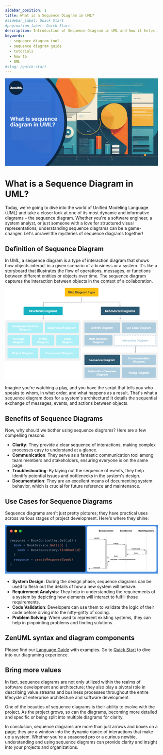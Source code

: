 ```yaml
---
sidebar_position: 1
title: What is a Sequence Diagram in UML?
#sidebar_label: Quick Start
#pagination_label: Quick Start
description: Introduction of Sequence Diagram in UML and how it helps in real world.
keywords:
  - sequence diagram tool
  - sequence diagram guide
  - tutorials
  - how to
  - UML
#slug: /quick-start
---
```


![UML sequence diagram intro](../../static/img/docs/tutorials/01-seq-diagram-intro.jpeg)

# What is a Sequence Diagram in UML?

Today, we're going to dive into the world of Unified Modeling Language (UML) and take a closer look at one of its most dynamic and informative diagrams – the sequence diagram. Whether you're a software engineer, a system analyst, or just someone with a love for structured visual representations, understanding sequence diagrams can be a game-changer. Let's unravel the mysteries of sequence diagrams together!

## Definition of Sequence Diagram

In UML, a sequence diagram is a type of interaction diagram that shows how objects interact in a given scenario of a business or a system. It's like a storyboard that illustrates the flow of operations, messages, or functions between different entities or objects over time. The sequence diagram captures the interaction between objects in the context of a collaboration.

![sequence diagram in uml](../../static/img/docs/tutorials/01-sequence-diagram-in-uml-diagram-hierarchy.webp)

Imagine you're watching a play, and you have the script that tells you who speaks to whom, in what order, and what happens as a result. That's what a sequence diagram does for a system's architecture! It details the sequential exchange of messages, events, and actions between objects.

## Benefits of Sequence Diagrams

Now, why should we bother using sequence diagrams? Here are a few compelling reasons:

- **Clarity**: They provide a clear sequence of interactions, making complex processes easy to understand at a glance.
- **Communication**: They serve as a fantastic communication tool among team members and stakeholders, ensuring everyone is on the same page.
- **Troubleshooting**: By laying out the sequence of events, they help identify potential issues and bottlenecks in the system's design.
- **Documentation**: They are an excellent means of documenting system behavior, which is crucial for future reference and maintenance.

## Use Cases for Sequence Diagrams

Sequence diagrams aren't just pretty pictures; they have practical uses across various stages of project development. Here's where they shine:

![Example of Sequence Diagram on ZenUML](../../static/img/docs/features-01.png)

- **System Design**: During the design phase, sequence diagrams can be used to flesh out the details of how a new system will behave.
- **Requirement Analysis**: They help in understanding the requirements of a system by depicting how elements will interact to fulfill those requirements.
- **Code Validation**: Developers can use them to validate the logic of their code before diving into the nitty-gritty of coding.
- **Problem Solving**: When used to represent existing systems, they can help in pinpointing problems and finding solutions.

## ZenUML syntax and diagram components

Please find our [Language Guide](/docs/language-guide/) with examples. Go to [Quick Start](/docs/quick-start/) to dive into our diagraming experience.

## Bring more values

In fact, sequence diagrams are not only utilized within the realms of software development and architecture; they also play a pivotal role in describing value streams and business processes throughout the entire lifecycle of enterprise architecture and software development.

One of the beauties of sequence diagrams is their ability to evolve with the project. As the project grows, so can the diagrams, becoming more detailed and specific or being split into multiple diagrams for clarity.

In conclusion, sequence diagrams are more than just arrows and boxes on a page; they are a window into the dynamic dance of interactions that make up a system. Whether you're a seasoned pro or a curious newbie, understanding and using sequence diagrams can provide clarity and insight into your projects and organizations.
